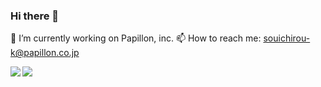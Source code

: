 ### Hi there 👋

<!--
**Papillon6814/Papillon6814** is a ✨ _special_ ✨ repository because its `README.md` (this file) appears on your GitHub profile.

Here are some ideas to get you started:

- 🔭 I’m currently working on ...
- 🌱 I’m currently learning ...
- 👯 I’m looking to collaborate on ...
- 🤔 I’m looking for help with ...
- 💬 Ask me about ...
- 📫 How to reach me: ...
- 😄 Pronouns: ...
- ⚡ Fun fact: ...
-->

🔭 I’m currently working on Papillon, inc.
📫 How to reach me: souichirou-k@papillon.co.jp

<a href="https://github.com/Papillon6814/github-readme-stats">
  <img align="left" src="https://github-readme-stats.vercel.app/api?username=Papillon6814&count_private=true&show_icons=true" />
</a>
<a href="https://github.com/Papillon6814/github-readme-stats">
  <img align="left" src="https://github-readme-stats.vercel.app/api/top-langs/?username=Papillon6814" />
</a>
